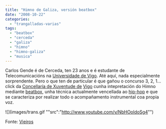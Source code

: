 ```yaml
---
title: "Himno de Galiza, versión beatbox"
date: "2008-10-22"
categories: 
  - "trangalladas-varias"
tags: 
  - "beatbox"
  - "cerceda"
  - "galiza"
  - "himno"
  - "himno-galiza"
  - "musica"
---
```


Carlos Gende é de Cerceda, ten 23 anos e é estudante de Telecomunicacións na [Universidade de Vigo](http://www.uvigo.es/). Até aquí, nada especialmente sorprendente. Pero o que ten de particular é que gañou o concurso 3, 2, 1... click da [Concellaría de Xuventude de](http://www.xuventudevigo.org/) [Vigo](http://www.xuventudevigo.org/) cunha intepretación do Himno mediante [beatbox](http://pt.wikipedia.org/wiki/Beatbox), unha técnica actualmente vencellada ao [hip-hop](http://gl.wikipedia.org/wiki/Hip_hop) e que se caracteriza por realizar todo o acompañamento instrumental coa propia voz.

![](images/trans.gif ""src":"http://www.youtube.com/v/NbHOoldoSg4"")

Fonte: [Vieiros](http://www.vieiros.com/nova/69782/o-himno-tamen-vai-a-ritmo-de-beatbox)
